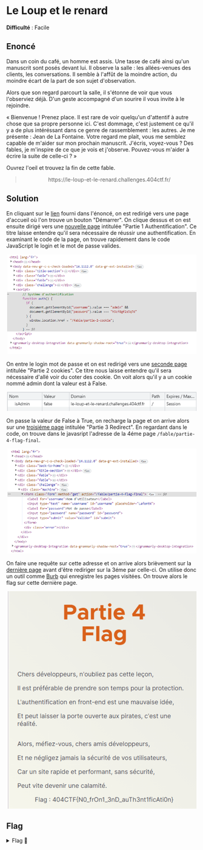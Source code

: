 # Le Loup et le renard

**Difficulté** : Facile

## Enoncé

Dans un coin du café, un homme est assis. Une tasse de café ainsi qu'un manuscrit sont posés devant lui. Il observe la salle : les allées-venues des clients, les conversations. Il semble à l'affût de la moindre action, du moindre écart de la part de son sujet d'observation.

Alors que son regard parcourt la salle, il s'étonne de voir que vous l'observiez déjà. D'un geste accompagné d'un sourire il vous invite à le rejoindre.

« Bienvenue ! Prenez place. Il est rare de voir quelqu'un d'attentif à autre chose que sa propre personne ici. C'est dommage, c'est justement ce qu'il y a de plus intéréssant dans ce genre de rassemblement : les autres. Je me présente : Jean de La Fontaine. Votre regard me plait, vous me semblez capable de m'aider sur mon prochain manuscrit. J'écris, voyez-vous ? Des fables, je m'inspire de ce que je vois et j'observe. Pouvez-vous m'aider à écrire la suite de celle-ci ? »

Ouvrez l'oeil et trouvez la fin de cette fable.
 
> <p align="center"> https://le-loup-et-le-renard.challenges.404ctf.fr/</p>

## Solution

En cliquant sur le [lien](https://le-loup-et-le-renard.challenges.404ctf.fr/) fourni dans l'énoncé, on est redirigé vers une page d'accueil où l'on trouve un bouton "Démarrer". On clique dessus et on est ensuite dirigé vers une [nouvelle page](https://le-loup-et-le-renard.challenges.404ctf.fr/fable/partie-1-inspecteur) intitulée "Partie 1 Authentification". Ce titre laisse entendre qu'il sera nécessaire de réussir une authentification. En examinant le code de la page, on trouve rapidement dans le code JavaScript le login et le mot de passe valides.

<p align="center"><img src="Username - Mot de passe.png" alt="Username - Mot de passe" width="500"></p>

On entre le login mot de passe et on est redirigé vers une [seconde page](https://le-loup-et-le-renard.challenges.404ctf.fr/fable/partie-2-cookie) intitulée "Partie 2 cookies". Ce titre nous laisse entendre qu'il sera nécessaire d'allé voir du coter des cookie. On voit alors qu'il y a un cookie nommé admin dont la valeur est à False.

<p align="center"><img src="Cookie admin.png" alt="Cookie admin" width="500"></p>

On passe la valeur de False à True, on recharge la page et on arrive alors sur une [troisiéme page](https://le-loup-et-le-renard.challenges.404ctf.fr/fable/partie-3-redirect) intitulée "Partie 3 Redirect". En regardant dans le code, on trouve dans le javasript l'adresse de la 4éme page `/fable/partie-4-flag-final`.

<p align="center"><img src="Redirection.png" alt="Redirection" width="500"></p>

On faire une requête sur cette adresse et on arrive alors brièvement sur la [dernière page](https://le-loup-et-le-renard.challenges.404ctf.fr/fable/partie-4-flag-final) avant d'être rediriger sur la 3éme par celle-ci. On utilise donc un outil comme [Burb](https://portswigger.net/burp) qui enregistre les pages visitées. On trouve alors le flag sur cette dernière page.

<p align="center"><img src="Page final.png" alt="Page final" width="500"></p>

## Flag

<details>
<summary> Flag 🚩</summary>

```
404CTF{N0_frOn1_3nD_auTh3nt1ficAti0n}
```

